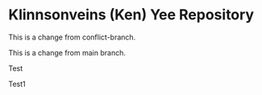 # Klinnsonveins (Ken) Yee Repository

This is a change from conflict-branch.

This is a change from main branch.

Test

Test1